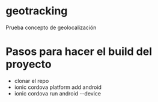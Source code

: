 # geotracking
Prueba concepto de geolocalización

# Pasos para hacer el build del proyecto
- clonar el repo
- ionic cordova platform add android
-  ionic cordova run android --device
